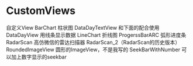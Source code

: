 # CustomViews
自定义View
BarChart 柱状图
DataDayTextView 和下面的配合使用
DataDayView 用线条显示数据
LineChart 折线图
ProgerssBarARC 弧形进度条
RadarScan 高仿微信的雷达扫描器
RadarScan_2（RadarScan的历史版本）
RoundedImageView 圆形的ImageView，不是我写的
SeekBarWithNumber 可以加上数字显示的seekbar
